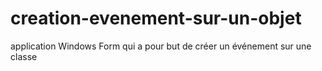 # creation-evenement-sur-un-objet
application Windows Form qui a pour but de créer un événement sur une classe
